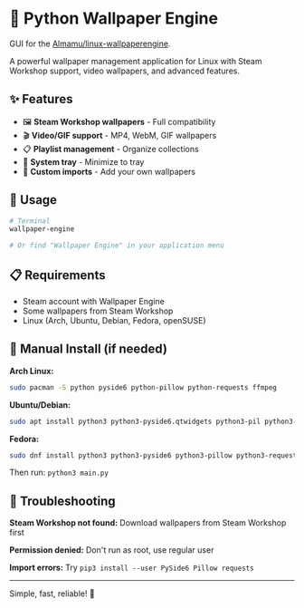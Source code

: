 # 🎨 Python Wallpaper Engine

GUI for the [Almamu/linux-wallpaperengine](https://github.com/Almamu/linux-wallpaperengine).

A powerful wallpaper management application for Linux with Steam Workshop support, video wallpapers, and advanced features.

## ✨ Features

- 🖼️ **Steam Workshop wallpapers** - Full compatibility
- 🎬 **Video/GIF support** - MP4, WebM, GIF wallpapers  
- 📋 **Playlist management** - Organize collections
- 🔧 **System tray** - Minimize to tray
- 📁 **Custom imports** - Add your own wallpapers

## 🎯 Usage

```bash
# Terminal
wallpaper-engine

# Or find "Wallpaper Engine" in your application menu
```

## 📋 Requirements

- Steam account with Wallpaper Engine
- Some wallpapers from Steam Workshop
- Linux (Arch, Ubuntu, Debian, Fedora, openSUSE)

## 🔧 Manual Install (if needed)

**Arch Linux:**
```bash
sudo pacman -S python pyside6 python-pillow python-requests ffmpeg
```

**Ubuntu/Debian:**
```bash
sudo apt install python3 python3-pyside6.qtwidgets python3-pil python3-requests ffmpeg
```

**Fedora:**
```bash
sudo dnf install python3 python3-pyside6 python3-pillow python3-requests ffmpeg
```

Then run: `python3 main.py`

## 🐛 Troubleshooting

**Steam Workshop not found:** Download wallpapers from Steam Workshop first

**Permission denied:** Don't run as root, use regular user

**Import errors:** Try `pip3 install --user PySide6 Pillow requests`

---

Simple, fast, reliable! 🎉
